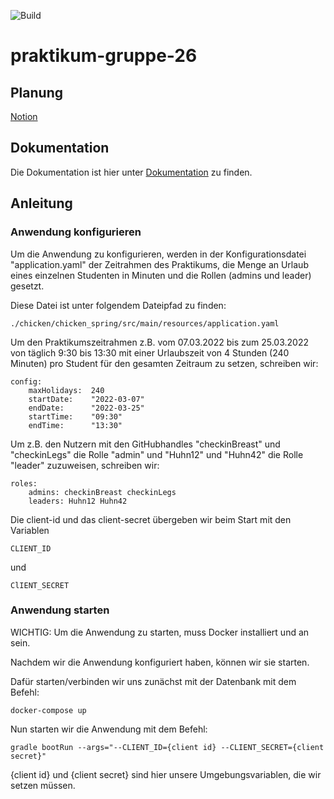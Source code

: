 ![Build](https://github.com/hhu-propra2/praktikum-gruppe-26/actions/workflows/gradle-ci.yml/badge.svg)
# praktikum-gruppe-26

## Planung
[Notion](https://www.notion.so/Propra-2-Praktikum-861058da0f5d4ea3b13b0b280ea7ce40)

## Dokumentation

Die Dokumentation ist hier unter [Dokumentation](documentation.adoc) zu finden.

## Anleitung

### Anwendung konfigurieren

Um die Anwendung zu konfigurieren, werden in der Konfigurationsdatei "application.yaml"
der Zeitrahmen des Praktikums, die Menge an Urlaub eines einzelnen Studenten in Minuten und die
Rollen (admins und leader) gesetzt.

Diese Datei ist unter folgendem Dateipfad zu finden:

    ./chicken/chicken_spring/src/main/resources/application.yaml

Um den Praktikumszeitrahmen z.B. vom 07.03.2022 bis zum 25.03.2022 von 
täglich 9:30 bis 13:30 mit einer Urlaubszeit von 4 Stunden (240 Minuten) pro Student für den gesamten Zeitraum zu setzen, schreiben wir:

    config:
        maxHolidays:  240
        startDate:    "2022-03-07"
        endDate:      "2022-03-25"
        startTime:    "09:30"
        endTime:      "13:30"

Um z.B. den Nutzern mit den GitHubhandles "checkinBreast" und "checkinLegs" die Rolle "admin" und 
"Huhn12" und "Huhn42" die Rolle "leader" zuzuweisen, schreiben wir:

    roles:
        admins: checkinBreast checkinLegs
        leaders: Huhn12 Huhn42


Die client-id und das client-secret übergeben wir beim Start mit den Variablen

    CLIENT_ID

und

    ClIENT_SECRET


### Anwendung starten

WICHTIG: Um die Anwendung zu starten, muss Docker installiert und an sein.

Nachdem wir die Anwendung konfiguriert haben, können wir sie starten.

Dafür starten/verbinden wir uns zunächst mit der Datenbank mit dem Befehl:

    docker-compose up

Nun starten wir die Anwendung mit dem Befehl:

    gradle bootRun --args="--CLIENT_ID={client id} --CLIENT_SECRET={client secret}"

{client id} und {client secret} sind hier unsere Umgebungsvariablen, die wir setzen müssen.

